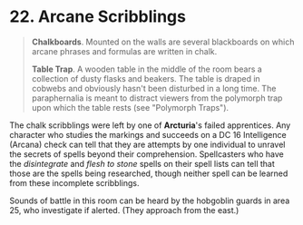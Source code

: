 # 22. Arcane Scribblings

>**Chalkboards**. Mounted on the walls are several blackboards on which arcane phrases and formulas are written in chalk.
>
>**Table Trap**. A wooden table in the middle of the room bears a collection of dusty flasks and beakers. The table is draped in cobwebs and obviously hasn't been disturbed in a long time. The paraphernalia is meant to distract viewers from the polymorph trap upon which the table rests (see "Polymorph Traps").
>

The chalk scribblings were left by one of **Arcturia**'s failed apprentices. Any character who studies the markings and succeeds on a DC 16 Intelligence (Arcana) check can tell that they are attempts by one individual to unravel the secrets of spells beyond their comprehension. Spellcasters who have the *disintegrate* and *flesh to stone* spells on their spell lists can tell that those are the spells being researched, though neither spell can be learned from these incomplete scribblings.

Sounds of battle in this room can be heard by the hobgoblin guards in area 25, who investigate if alerted. (They approach from the east.)